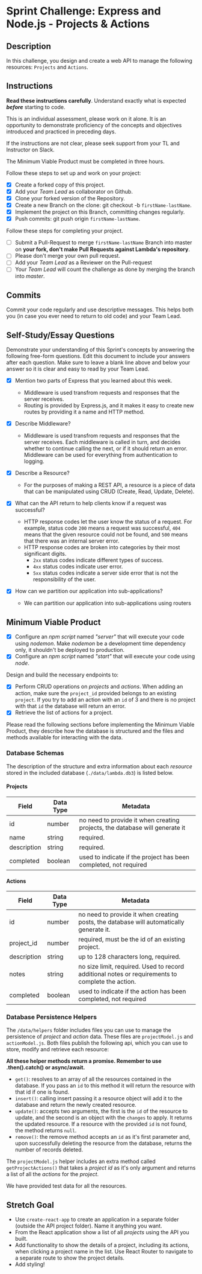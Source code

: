 # Sprint Challenge: Express and Node.js - Projects & Actions

## Description

In this challenge, you design and create a web API to manage the following
resources: `Projects` and `Actions`.

## Instructions

**Read these instructions carefully**. Understand exactly what is expected
**_before_** starting to code.

This is an individual assessment, please work on it alone. It is an opportunity
to demonstrate proficiency of the concepts and objectives introduced and
practiced in preceding days.

If the instructions are not clear, please seek support from your TL and
Instructor on Slack.

The Minimum Viable Product must be completed in three hours.

Follow these steps to set up and work on your project:

- [x] Create a forked copy of this project.
- [x] Add your _Team Lead_ as collaborator on Github.
- [x] Clone your forked version of the Repository.
- [x] Create a new Branch on the clone: git checkout -b `firstName-lastName`.
- [x] Implement the project on this Branch, committing changes regularly.
- [x] Push commits: git push origin `firstName-lastName`.

Follow these steps for completing your project.

- [ ] Submit a Pull-Request to merge `firstName-lastName` Branch into master on
      **your fork, don't make Pull Requests against Lambda's repository**.
- [ ] Please don't merge your own pull request.
- [ ] Add your _Team Lead_ as a Reviewer on the Pull-request
- [ ] Your _Team Lead_ will count the challenge as done by merging the branch
      into _master_.

## Commits

Commit your code regularly and use descriptive messages. This helps both you (in
case you ever need to return to old code) and your Team Lead.

## Self-Study/Essay Questions

Demonstrate your understanding of this Sprint's concepts by answering the
following free-form questions. Edit this document to include your answers after
each question. Make sure to leave a blank line above and below your answer so it
is clear and easy to read by your Team Lead.

- [x] Mention two parts of Express that you learned about this week.

  - Middleware is used transfrom requests and responses that the server
    receives.
  - Routing is provided by Express.js, and it makes it easy to create new routes
    by providing it a name and HTTP method.

- [x] Describe Middleware?

  - Middleware is used transfrom requests and responses that the server
    receives. Each middleware is called in turn, and decides whether to continue
    calling the next, or if it should return an error. Middleware can be used
    for everything from authentication to logging.

- [x] Describe a Resource?

  - For the purposes of making a REST API, a resource is a piece of data that
    can be manipulated using CRUD (Create, Read, Update, Delete).

- [x] What can the API return to help clients know if a request was successful?

  - HTTP response codes let the user know the status of a request. For example,
    status code `200` means a request was successful, `404` means that the given
    resource could not be found, and `500` means that there was an internal
    server error.
  - HTTP response codes are broken into categories by their most significant
    digits.
    - `2xx` status codes indicate different types of success.
    - `4xx` status codes indicate user error.
    - `5xx` status codes indicate a server side error that is not the
      responsibility of the user.

- [x] How can we partition our application into sub-applications?

  - We can partition our application into sub-applications using routers

## Minimum Viable Product

- [x] Configure an _npm script_ named _"server"_ that will execute your code
      using _nodemon_. Make _nodemon_ be a development time dependency only, it
      shouldn't be deployed to production.
- [x] Configure an _npm script_ named _"start"_ that will execute your code
      using _node_.

Design and build the necessary endpoints to:

- [x] Perform CRUD operations on _projects_ and _actions_. When adding an
      action, make sure the `project_id` provided belongs to an existing
      `project`. If you try to add an action with an `id` of 3 and there is no
      project with that `id` the database will return an error.
- [x] Retrieve the list of actions for a project.

Please read the following sections before implementing the Minimum Viable
Product, they describe how the database is structured and the files and methods
available for interacting with the data.

### Database Schemas

The description of the structure and extra information about each _resource_
stored in the included database (`./data/lambda.db3`) is listed below.

#### Projects

| Field       | Data Type | Metadata                                                                    |
| ----------- | --------- | --------------------------------------------------------------------------- |
| id          | number    | no need to provide it when creating projects, the database will generate it |
| name        | string    | required.                                                                   |
| description | string    | required.                                                                   |
| completed   | boolean   | used to indicate if the project has been completed, not required            |

#### Actions

| Field       | Data Type | Metadata                                                                                         |
| ----------- | --------- | ------------------------------------------------------------------------------------------------ |
| id          | number    | no need to provide it when creating posts, the database will automatically generate it.          |
| project_id  | number    | required, must be the id of an existing project.                                                 |
| description | string    | up to 128 characters long, required.                                                             |
| notes       | string    | no size limit, required. Used to record additional notes or requirements to complete the action. |
| completed   | boolean   | used to indicate if the action has been completed, not required                                  |

### Database Persistence Helpers

The `/data/helpers` folder includes files you can use to manage the persistence
of _project_ and _action_ data. These files are `projectModel.js` and
`actionModel.js`. Both files publish the following api, which you can use to
store, modify and retrieve each resource:

**All these helper methods return a promise. Remember to use .then().catch() or
async/await.**

- `get()`: resolves to an array of all the resources contained in the database.
  If you pass an `id` to this method it will return the resource with that id if
  one is found.
- `insert()`: calling insert passing it a resource object will add it to the
  database and return the newly created resource.
- `update()`: accepts two arguments, the first is the `id` of the resource to
  update, and the second is an object with the `changes` to apply. It returns
  the updated resource. If a resource with the provided `id` is not found, the
  method returns `null`.
- `remove()`: the remove method accepts an `id` as it's first parameter and,
  upon successfully deleting the resource from the database, returns the number
  of records deleted.

The `projectModel.js` helper includes an extra method called
`getProjectActions()` that takes a _project id_ as it's only argument and
returns a list of all the _actions_ for the _project_.

We have provided test data for all the resources.

## Stretch Goal

- Use `create-react-app` to create an application in a separate folder (outside
  the API project folder). Name it anything you want.
- From the React application show a list of all _projects_ using the API you
  built.
- Add functionality to show the details of a project, including its actions,
  when clicking a project name in the list. Use React Router to navigate to a
  separate route to show the project details.
- Add styling!
